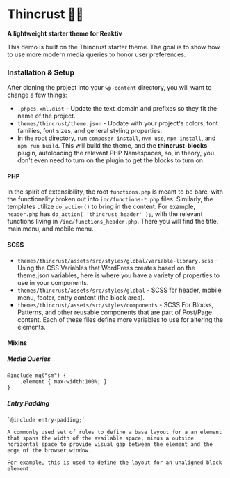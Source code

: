 # Thincrust 🍕🤏

**A lightweight starter theme for Reaktiv**

This demo is built on the Thincrust starter theme. The goal is to show how to use more modern media queries to honor user preferences.

### Installation & Setup

After cloning the project into your `wp-content` directory, you will want to change a few things:

- `.phpcs.xml.dist` - Update the text_domain and prefixes so they fit the name of the project.
- `themes/thincrust/theme.json` - Update with your project's colors, font families, font sizes, and general styling properties.
- In the root directory, run `composer install`, `nvm use`, `npm install`, and `npm run build`. This will build the theme, and the **thincrust-blocks** plugin, autoloading the relevant PHP Namespaces, so, in theory, you don't even need to turn on the plugin to get the blocks to turn on.

#### PHP

In the spirit of extensibility, the root `functions.php` is meant to be bare, with the functionality broken out into `inc/functions-*.php` files. Similarly, the templates utilize `do_action()` to bring in the content. For example, `header.php` has `do_action( 'thincrust_header' );`, with the relevant functions living in `/inc/functions_header.php`. There you will find the title, main menu, and mobile menu.

#### SCSS

- `themes/thincrust/assets/src/styles/global/variable-library.scss` - Using the CSS Variables that WordPress creates based on the theme.json variables, here is where you have a variety of properties to use in your components.
- `themes/thincrust/assets/src/styles/global` - SCSS for header, mobile menu, footer, entry content (the block area).
- `themes/thincrust/assets/src/styles/components` - SCSS For Blocks, Patterns, and other reusable components that are part of Post/Page content. Each of these files define more variables to use for altering the elements.

#### Mixins

##### Media Queries

    @include mq("sm") {
    	.element { max-width:100%; }
    }

##### Entry Padding

    `@include entry-padding;`

    A commonly used set of rules to define a base layout for a an element that spans the width of the available space, minus a outside horizontal space to provide visual gap between the element and the edge of the browser window.

    For example, this is used to define the layout for an unaligned block element.

